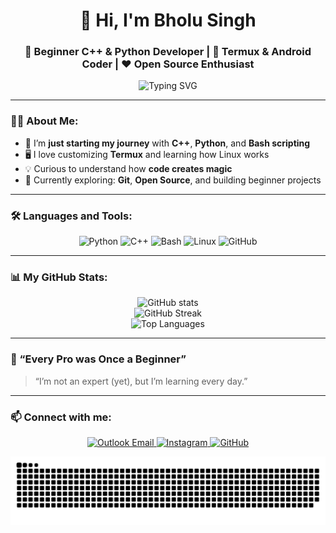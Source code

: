<h1 align="center">👋 Hi, I'm Bholu Singh</h1>
<h3 align="center">🚀 Beginner C++ & Python Developer | 📱 Termux & Android Coder | ❤️ Open Source Enthusiast</h3>

<p align="center">
  <img src="https://readme-typing-svg.demolab.com?font=Fira+Code&weight=500&size=24&pause=1000&color=3B82F6&center=true&vCenter=true&width=600&lines=Welcome+to+my+GitHub!;I+am+a+beginner+developer;Learning+how+things+work;Step+by+Step+Improving" alt="Typing SVG" />
</p>

---

### 🧑‍💻 About Me:
- 🌱 I’m **just starting my journey** with **C++**, **Python**, and **Bash scripting**
- 🖥 I love customizing **Termux** and learning how Linux works
- 💡 Curious to understand how **code creates magic**
- 📖 Currently exploring: **Git**, **Open Source**, and building beginner projects

---

### 🛠️ Languages and Tools:
<p align="center">
  <img src="https://cdn.jsdelivr.net/gh/devicons/devicon/icons/python/python-original.svg" height="40" alt="Python"/>
  <img src="https://cdn.jsdelivr.net/gh/devicons/devicon/icons/cplusplus/cplusplus-original.svg" height="40" alt="C++"/>
  <img src="https://cdn.jsdelivr.net/gh/devicons/devicon/icons/bash/bash-original.svg" height="40" alt="Bash"/>
  <img src="https://cdn.jsdelivr.net/gh/devicons/devicon/icons/linux/linux-original.svg" height="40" alt="Linux"/>
  <img src="https://cdn.jsdelivr.net/gh/devicons/devicon/icons/github/github-original.svg" height="40" alt="GitHub"/>
</p>

---

### 📊 My GitHub Stats:
<p align="center">
  <img src="https://github-readme-stats.vercel.app/api?username=Bholusinghbholu&show_icons=true&theme=radical" alt="GitHub stats"/>
  <br/>
  <img src="https://github-readme-streak-stats.herokuapp.com?user=Bholusinghbholu&theme=radical&date_format=M%20j%5B%2C%20Y%5D" alt="GitHub Streak"/>
  <br/>
  <img src="https://github-readme-stats.vercel.app/api/top-langs/?username=Bholusinghbholu&layout=compact&theme=radical" alt="Top Languages"/>
</p>

---

### 🌱 “Every Pro was Once a Beginner”
> “I’m not an expert (yet), but I’m learning every day.”  

---

### 📫 Connect with me:
<p align="center">
  <a href="mailto:Bholus079@outlook.com" target="_blank">
    <img src="https://img.shields.io/badge/Email-%230077B5.svg?style=for-the-badge&logo=microsoft-outlook&logoColor=white" alt="Outlook Email"/>
  </a>
  <a href="https://instagram.com/b191_2" target="_blank">
    <img src="https://img.shields.io/badge/Instagram-%23E4405F.svg?style=for-the-badge&logo=instagram&logoColor=white" alt="Instagram"/>
  </a>
  <a href="https://github.com/Bholusinghbholu" target="_blank">
    <img src="https://img.shields.io/badge/GitHub-%23121011.svg?style=for-the-badge&logo=github&logoColor=white" alt="GitHub"/>
  </a>
</p>

<p align="center">
  <img src="https://raw.githubusercontent.com/Platane/snk/output/github-contribution-grid-snake-dark.svg" alt="snake animation" />
</p> 

<!--
**Bholusinghbholu/bholusinghbholu** is a ✨ _special_ ✨ repository because its `README.md` (this file) appears on your GitHub profile.

Here are some ideas to get you started:

- 🔭 I’m currently working on ...
- 🌱 I’m currently learning ...
- 👯 I’m looking to collaborate on ...
- 🤔 I’m looking for help with ...
- 💬 Ask me about ...
- 📫 How to reach me: ...
- 😄 Pronouns: ...
- ⚡ Fun fact: ...
-->
